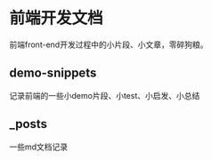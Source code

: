 # 前端开发文档
前端front-end开发过程中的小片段、小文章，零碎狗粮。



## demo-snippets

记录前端的一些小demo片段、小test、小启发、小总结



## _posts

一些md文档记录

